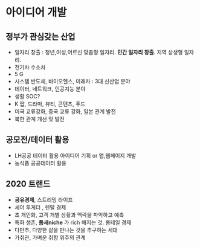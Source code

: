 # 아이디어 개발

## 정부가 관심갖는 산업

- 일자리 창출 : 청년,여성,어르신 맞춤형 일자리. **민간 일자리 창출**. 지역 상생형 일자리. 
- 전기차 수소차
- 5 G
- 시스템 반도체, 바이오헬스, 미래차 : 3대 신산업 분야
- 데이터, 네트워크, 인공지능 분야
- 생활 SOC?
- K 팝, 드라마, 뷰티, 콘텐츠, 푸드
- 미국 교류강화, 중국 교류 강화, 일본 관계 발전
- 북한 관계 개선 및 발전



## 공모전/데이터 활용

- LH공공 데이터 활용 아이디어 기획 or 앱,웹페이지 개발
- 농식품 공공데이터 활용



## 2020 트랜드

- **공유경제**, 스트리밍 라이프
- 셰어 투게더 , 렌탈 경제
- 초 개인화, 고객 개별 상황과 맥락을 파악하고 예측
- 특화 생존, **틈새niche** 가 rich 해지는 것. 롱테일 경제
- 다만추, 다양한 삶을   만나는 것을   추구하는 세대
- 가취관, 가벼운   취향 위주의   관계